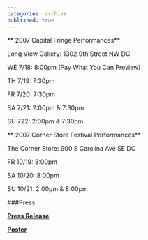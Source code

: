 ```yaml
---
categories: archive
published: true
---
```


** 2007 Capital Fringe Performances** 

Long View Gallery: 1302 9th Street NW DC

WE 7/18: 8:00pm (Pay What You Can Preview)

TH 7/19: 7:30pm

FR 7/20: 7:30pm 

SA 7/21: 2:00pm & 7:30pm

SU 722: 2:00pm & 7:30pm  

** 2007 Corner Store Festival Performances**

The Corner Store: 900 S Carolina Ave SE DC

FR 10/19: 8:00pm

SA 10/20: 8:00pm

SU 10/21: 2:00pm & 8:00pm  

###Press

**[Press Release](https://www.dropbox.com/s/lciiz5sl9gtyqxs/bobrauschenbergamerica-PressRelease.pdf)**

**[Poster](https://www.dropbox.com/s/0zfgv33028vlsp2/bobrauschenbergamerica-poster.pdf)**